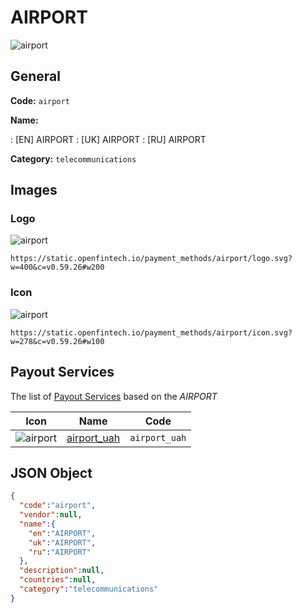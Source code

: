
# AIRPORT 
![airport](https://static.openfintech.io/payment_methods/airport/logo.svg?w=400&c=v0.59.26#w200)  

## General 
**Code:** `airport` 
 
**Name:** 
 
:	[EN] AIRPORT 
:	[UK] AIRPORT 
:	[RU] AIRPORT 
 
**Category:** `telecommunications` 
 

## Images 

### Logo 
![airport](https://static.openfintech.io/payment_methods/airport/logo.svg?w=400&c=v0.59.26#w200)  

```
https://static.openfintech.io/payment_methods/airport/logo.svg?w=400&c=v0.59.26#w200
```  

### Icon 
![airport](https://static.openfintech.io/payment_methods/airport/icon.svg?w=278&c=v0.59.26#w100)  

```
https://static.openfintech.io/payment_methods/airport/icon.svg?w=278&c=v0.59.26#w100
```  

## Payout Services 
 
The list of [Payout Services](/payout-services/) based on the _AIRPORT_ 

|Icon|Name|Code| 
|:---:|:---:|:---:| 
|![airport](https://static.openfintech.io/payout_methods/airport/icon.svg?w=278&c=v0.59.26#w40) |[airport_uah](/payout-services/airport_uah/)|`airport_uah`| 
 

## JSON Object 

```json
{
  "code":"airport",
  "vendor":null,
  "name":{
    "en":"AIRPORT",
    "uk":"AIRPORT",
    "ru":"AIRPORT"
  },
  "description":null,
  "countries":null,
  "category":"telecommunications"
}
```  
